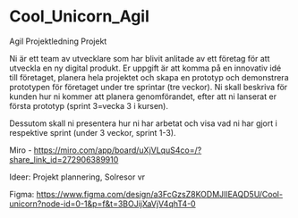 # Cool_Unicorn_Agil
Agil Projektledning Projekt

Ni är ett team av utvecklare som har blivit anlitade av ett företag för att utveckla en ny digital produkt. Er uppgift är att komma på en innovativ idé till företaget, planera hela projektet och skapa en prototyp och demonstrera prototypen för företaget under tre sprintar (tre veckor). 
Ni skall beskriva för kunden hur ni kommer att planera genomförandet, efter att ni lanserat er första prototyp (sprint 3=vecka 3 i kursen).

Dessutom skall ni presentera hur ni har arbetat och visa vad ni har gjort i respektive sprint (under 3 veckor, sprint 1-3). 

Miro - https://miro.com/app/board/uXjVLquS4co=/?share_link_id=272906389910

Ideer: Projekt plannering, Solresor vr

Figma: https://www.figma.com/design/a3FcGzsZ8KODMJIlEAQD5U/Cool-unicorn?node-id=0-1&p=f&t=3BOJijXaVjV4qhT4-0
